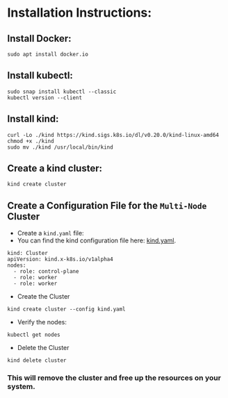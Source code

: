 # Installation Instructions:
## Install Docker:
```
sudo apt install docker.io
```
## Install kubectl:
```
sudo snap install kubectl --classic
kubectl version --client
```

## Install kind:
```
curl -Lo ./kind https://kind.sigs.k8s.io/dl/v0.20.0/kind-linux-amd64
chmod +x ./kind
sudo mv ./kind /usr/local/bin/kind
```

## Create a kind cluster:

```
kind create cluster
```

## Create a Configuration File for the `Multi-Node` Cluster
- Create a `kind.yaml` file:
- You can find the kind configuration file here: [kind.yaml](kind.yaml).
```
kind: Cluster
apiVersion: kind.x-k8s.io/v1alpha4
nodes:
  - role: control-plane
  - role: worker
  - role: worker

```
- Create the Cluster
```
kind create cluster --config kind.yaml
```
- Verify the nodes:
```
kubectl get nodes
```
- Delete the Cluster
```
kind delete cluster
```
### This will remove the cluster and free up the resources on your system.
